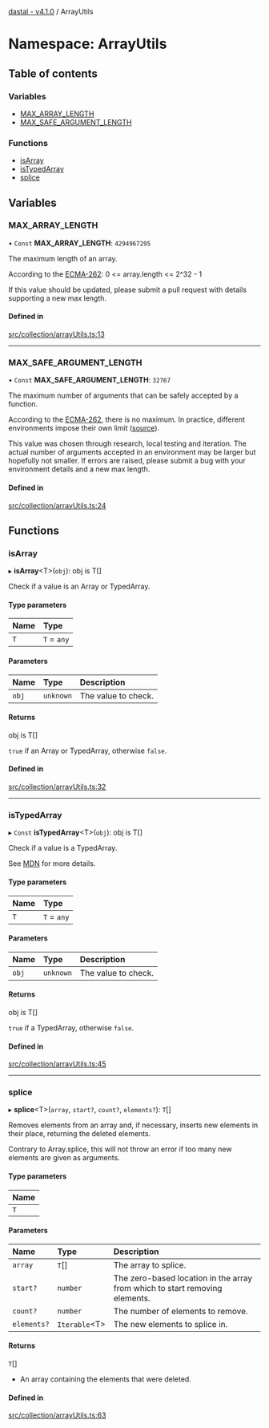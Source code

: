 [dastal - v4.1.0](../README.md) / ArrayUtils

# Namespace: ArrayUtils

## Table of contents

### Variables

- [MAX\_ARRAY\_LENGTH](arrayutils.md#max_array_length)
- [MAX\_SAFE\_ARGUMENT\_LENGTH](arrayutils.md#max_safe_argument_length)

### Functions

- [isArray](arrayutils.md#isarray)
- [isTypedArray](arrayutils.md#istypedarray)
- [splice](arrayutils.md#splice)

## Variables

### MAX\_ARRAY\_LENGTH

• `Const` **MAX\_ARRAY\_LENGTH**: ``4294967295``

The maximum length of an array.

According to the [ECMA-262](https://tc39.es/ecma262/#array-index):
    0 <= array.length <= 2^32 - 1

If this value should be updated, please
submit a pull request with details supporting a new max length.

#### Defined in

[src/collection/arrayUtils.ts:13](https://github.com/havelessbemore/dastal/blob/d5a812e/src/collection/arrayUtils.ts#L13)

___

### MAX\_SAFE\_ARGUMENT\_LENGTH

• `Const` **MAX\_SAFE\_ARGUMENT\_LENGTH**: ``32767``

The maximum number of arguments that can be safely accepted by a function.

According to the [ECMA-262](https://tc39.es/ecma262/#sec-list-and-record-specification-type), there is no maximum. In practice, different
environments impose their own limit ([source](https://stackoverflow.com/questions/22747068/is-there-a-max-number-of-arguments-javascript-functions-can-accept)).

This value was chosen through research, local testing and iteration. The actual number of arguments
accepted in an environment may be larger but hopefully not smaller. If errors are raised,
please submit a bug with your environment details and a new max length.

#### Defined in

[src/collection/arrayUtils.ts:24](https://github.com/havelessbemore/dastal/blob/d5a812e/src/collection/arrayUtils.ts#L24)

## Functions

### isArray

▸ **isArray**<T\>(`obj`): obj is T[]

Check if a value is an Array or TypedArray.

#### Type parameters

| Name | Type |
| :------ | :------ |
| `T` | `T` = `any` |

#### Parameters

| Name | Type | Description |
| :------ | :------ | :------ |
| `obj` | `unknown` | The value to check. |

#### Returns

obj is T[]

`true` if an Array or TypedArray, otherwise `false`.

#### Defined in

[src/collection/arrayUtils.ts:32](https://github.com/havelessbemore/dastal/blob/d5a812e/src/collection/arrayUtils.ts#L32)

___

### isTypedArray

▸ `Const` **isTypedArray**<T\>(`obj`): obj is T[]

Check if a value is a TypedArray.

See [MDN](https://developer.mozilla.org/en-US/docs/Web/JavaScript/Reference/Global_Objects/TypedArray)
for more details.

#### Type parameters

| Name | Type |
| :------ | :------ |
| `T` | `T` = `any` |

#### Parameters

| Name | Type | Description |
| :------ | :------ | :------ |
| `obj` | `unknown` | The value to check. |

#### Returns

obj is T[]

`true` if a TypedArray, otherwise `false`.

#### Defined in

[src/collection/arrayUtils.ts:45](https://github.com/havelessbemore/dastal/blob/d5a812e/src/collection/arrayUtils.ts#L45)

___

### splice

▸ **splice**<T\>(`array`, `start?`, `count?`, `elements?`): `T`[]

Removes elements from an array and, if necessary, inserts new elements in their place, returning the deleted elements.

Contrary to Array.splice, this will not throw an error if too many new elements are given as arguments.

#### Type parameters

| Name |
| :------ |
| `T` |

#### Parameters

| Name | Type | Description |
| :------ | :------ | :------ |
| `array` | `T`[] | The array to splice. |
| `start?` | `number` | The zero-based location in the array from which to start removing elements. |
| `count?` | `number` | The number of elements to remove. |
| `elements?` | `Iterable`<T\> | The new elements to splice in. |

#### Returns

`T`[]

- An array containing the elements that were deleted.

#### Defined in

[src/collection/arrayUtils.ts:63](https://github.com/havelessbemore/dastal/blob/d5a812e/src/collection/arrayUtils.ts#L63)

